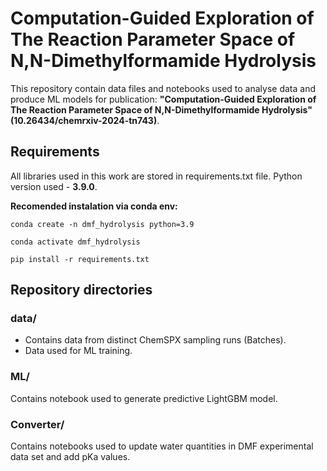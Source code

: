 # Computation-Guided Exploration of The Reaction Parameter Space of N,N-Dimethylformamide Hydrolysis

This repository contain data files and notebooks used to analyse data and produce ML models for publication: **"Computation-Guided Exploration of The Reaction Parameter Space of N,N-Dimethylformamide Hydrolysis" (10.26434/chemrxiv-2024-tn743)**. 

## Requirements
All libraries used in this work are stored in requirements.txt file. Python version used -  **3.9.0**. 

**Recomended instalation via conda env:**

```
conda create -n dmf_hydrolysis python=3.9
```
```
conda activate dmf_hydrolysis
```
```
pip install -r requirements.txt
```

## Repository directories

### data/

* Contains data from distinct ChemSPX sampling runs (Batches).
* Data used for ML training.

### ML/ 

Contains notebook used to generate predictive LightGBM model.

### Converter/

Contains notebooks used to update water quantities in DMF experimental data set and add pKa values. 

